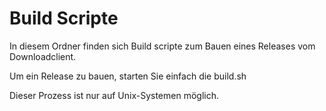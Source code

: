# Build Scripte

In diesem Ordner finden sich Build scripte zum Bauen eines Releases vom Downloadclient.

Um ein Release zu bauen, starten Sie einfach die build.sh

Dieser Prozess ist nur auf Unix-Systemen möglich.
